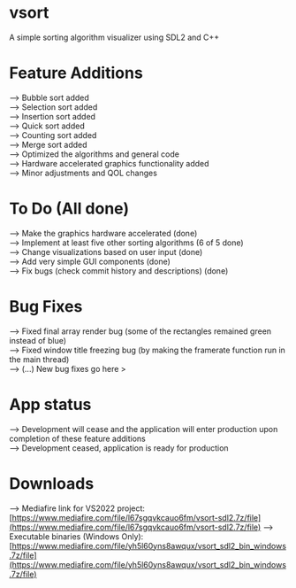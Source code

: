 # vsort
A simple sorting algorithm visualizer using SDL2 and C++

# Feature Additions
--> Bubble sort added <br>
--> Selection sort added <br>
--> Insertion sort added <br>
--> Quick sort added <br>
--> Counting sort added <br>
--> Merge sort added <br>
--> Optimized the algorithms and general code <br>
--> Hardware accelerated graphics functionality added <br>
--> Minor adjustments and QOL changes

# To Do (All done)
--> Make the graphics hardware accelerated (done) <br>
--> Implement at least five other sorting algorithms (6 of 5 done) <br>
--> Change visualizations based on user input (done) <br>
--> Add very simple GUI components (done) <br>
--> Fix bugs (check commit history and descriptions) (done)

# Bug Fixes
--> Fixed final array render bug (some of the rectangles remained green instead of blue) <br>
--> Fixed window title freezing bug (by making the framerate function run in the main thread) <br>
--> (...) New bug fixes go here > <br>

# App status
--> Development will cease and the application will enter production upon completion of these feature additions <br>
--> Development ceased, application is ready for production

# Downloads
--> Mediafire link for VS2022 project: [https://www.mediafire.com/file/l67sgqvkcauo6fm/vsort-sdl2.7z/file](https://www.mediafire.com/file/l67sgqvkcauo6fm/vsort-sdl2.7z/file)
--> Executable binaries (Windows Only): [https://www.mediafire.com/file/yh5l60yns8awqux/vsort_sdl2_bin_windows.7z/file](https://www.mediafire.com/file/yh5l60yns8awqux/vsort_sdl2_bin_windows.7z/file)


